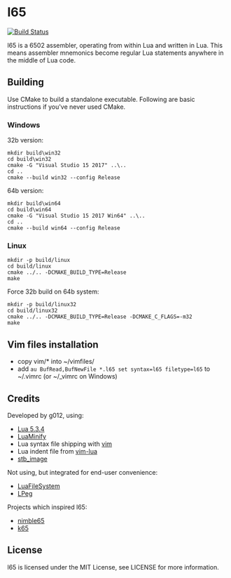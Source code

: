 # l65
[![Build Status](https://travis-ci.org/g012/l65.svg?branch=master)](https://travis-ci.org/g012/l65)

l65 is a 6502 assembler, operating from within Lua and written in Lua. This means assembler mnemonics become regular Lua statements anywhere in the middle of Lua code.

## Building

Use CMake to build a standalone executable. Following are basic instructions if you've never used CMake.

### Windows

32b version:
```
mkdir build\win32
cd build\win32
cmake -G "Visual Studio 15 2017" ..\..
cd ..
cmake --build win32 --config Release
```

64b version:
```
mkdir build\win64
cd build\win64
cmake -G "Visual Studio 15 2017 Win64" ..\..
cd ..
cmake --build win64 --config Release
```

### Linux

```
mkdir -p build/linux
cd build/linux
cmake ../.. -DCMAKE_BUILD_TYPE=Release
make
```

Force 32b build on 64b system:
```
mkdir -p build/linux32
cd build/linux32
cmake ../.. -DCMAKE_BUILD_TYPE=Release -DCMAKE_C_FLAGS=-m32
make
```

## Vim files installation

 * copy vim/* into ~/vimfiles/
 * add `au BufRead,BufNewFile *.l65 set syntax=l65 filetype=l65` to ~/.vimrc (or ~/_vimrc on Windows)

## Credits

Developed by g012, using:
 * [Lua 5.3.4](https://www.lua.org)
 * [LuaMinify](https://github.com/stravant/LuaMinify)
 * Lua syntax file shipping with [vim](http://www.vim.org)
 * Lua indent file from [vim-lua](https://github.com/tbastos/vim-lua)
 * [stb_image](https://github.com/nothings/stb)

Not using, but integrated for end-user convenience:
 * [LuaFileSystem](https://keplerproject.github.io/luafilesystem)
 * [LPeg](http://www.inf.puc-rio.br/~roberto/lpeg)

Projects which inspired l65:
 * [nimble65](https://bitbucket.org/kylearan/nimble65)
 * [k65](http://devkk.net/wiki/index.php?title=K65)

## License

l65 is licensed under the MIT License, see LICENSE for more information.
